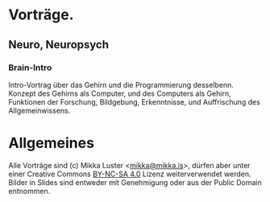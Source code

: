 # Vorträge.
## Neuro, Neuropsych
### Brain-Intro
Intro-Vortrag über das Gehirn und die Programmierung desselbenn. Konzept des Gehirns als Computer, und des Computers als Gehirn, Funktionen der Forschung, Bildgebung, Erkenntnisse, und Auffrischung des Allgemeinwissens.

# Allgemeines
Alle Vorträge sind (c) Mikka Luster \<[mikka@mikka.is][1]\>, dürfen aber unter einer Creative Commons [BY-NC-SA 4.0][2] Lizenz weiterverwendet werden. Bilder in Slides sind entweder mit Genehmigung oder aus der Public Domain entnommen.

[1]:	mailto:mikka@mikka.is
[2]:	https://creativecommons.org/licenses/by-nc-sa/4.0/